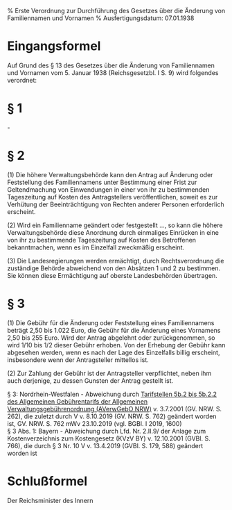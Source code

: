 % Erste Verordnung zur Durchführung des Gesetzes über die Änderung von Familiennamen und Vornamen
% Ausfertigungsdatum: 07.01.1938
 
# Eingangsformel

Auf Grund des § 13 des Gesetzes über die Änderung von Familiennamen und Vornamen vom 5. Januar 1938 (Reichsgesetzbl. I S. 9) wird folgendes verordnet:

# § 1

\-

# § 2

(1) Die höhere Verwaltungsbehörde kann den Antrag auf Änderung oder Feststellung des Familiennamens unter Bestimmung einer Frist zur Geltendmachung von Einwendungen in einer von ihr zu bestimmenden Tageszeitung auf Kosten des Antragstellers veröffentlichen, soweit es zur Verhütung der Beeinträchtigung von Rechten anderer Personen erforderlich erscheint.

(2) Wird ein Familienname geändert oder festgestellt ..., so kann die höhere Verwaltungsbehörde diese Anordnung durch einmaliges Einrücken in eine von ihr zu bestimmende Tageszeitung auf Kosten des Betroffenen bekanntmachen, wenn es im Einzelfall zweckmäßig erscheint.

(3) Die Landesregierungen werden ermächtigt, durch Rechtsverordnung die zuständige Behörde abweichend von den Absätzen 1 und 2 zu bestimmen. Sie können diese Ermächtigung auf oberste Landesbehörden übertragen.

# § 3

(1) Die Gebühr für die Änderung oder Feststellung eines Familiennamens beträgt 2,50 bis 1.022 Euro, die Gebühr für die Änderung eines Vornamens 2,50 bis 255 Euro. Wird der Antrag abgelehnt oder zurückgenommen, so wird 1/10 bis 1/2 dieser Gebühr erhoben. Von der Erhebung der Gebühr kann abgesehen werden, wenn es nach der Lage des Einzelfalls billig erscheint, insbesondere wenn der Antragsteller mittellos ist.

(2) Zur Zahlung der Gebühr ist der Antragsteller verpflichtet, neben ihm auch derjenige, zu dessen Gunsten der Antrag gestellt ist.

§ 3: Nordrhein-Westfalen - Abweichung durch [Tarifstellen 5b.2 bis 5b.2.2 des Allgemeinen Gebührentarifs der Allgemeinen Verwaltungsgebührenordnung (AVerwGebO NRW)](https://www.gesetze-im-internet.de/abweichendes_Landesrecht/avwgebo_nw__Tarifstelle05b-neu.html "Anzeige in neuem Fenster") v. 3.7.2001 (GV. NRW. S. 262), die zuletzt durch V v. 8.10.2019 (GV. NRW. S. 762) geändert worden ist, GV. NRW. S. 762 mWv 23.10.2019 (vgl. BGBl. I 2019, 1600)  
§ 3 Abs. 1: Bayern - Abweichung durch Lfd. Nr. 2.II.9/ der Anlage zum Kostenverzeichnis zum Kostengesetz (KVzV BY) v. 12.10.2001 (GVBl. S. 766), die durch § 3 Nr. 10 V v. 13.4.2019 (GVBl. S. 179, 588) geändert worden ist

# Schlußformel

Der Reichsminister des Innern
